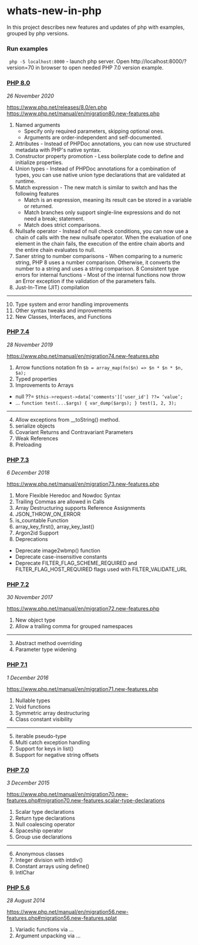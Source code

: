 # whats-new-in-php
In this project describes new features and updates of php with examples, grouped by php versions.
### Run examples
` php -S localhost:8000` - launch php server.
Open http://localhost:8000/?version=70 in browser to open needed PHP 7.0 version example.

### [PHP 8.0](code_examples/V80/index.php)
*26 November 2020*

https://www.php.net/releases/8.0/en.php
https://www.php.net/manual/en/migration80.new-features.php

1. Named arguments
   * Specify only required parameters, skipping optional ones.
   * Arguments are order-independent and self-documented.
2. Attributes - Instead of PHPDoc annotations, you can now use structured metadata with PHP's native syntax.   
3. Constructor property promotion - Less boilerplate code to define and initialize properties.  
4. Union types - Instead of PHPDoc annotations for a combination of types, you can use native union type declarations 
   that are validated at runtime.
5. Match expression - The new match is similar to switch and has the following features
   * Match is an expression, meaning its result can be stored in a variable or returned.
   * Match branches only support single-line expressions and do not need a break; statement.
   * Match does strict comparisons.
6. Nullsafe operator - Instead of null check conditions, you can now use a chain of calls with the new nullsafe operator.
   When the evaluation of one element in the chain fails, the execution of the entire chain aborts and the entire chain 
   evaluates to null.   
7. Saner string to number comparisons - When comparing to a numeric string, PHP 8 uses a number comparison. Otherwise, 
   it converts the number to a string and uses a string comparison.
8 Consistent type errors for internal functions - Most of the internal functions now throw an Error exception if the
   validation of the parameters fails.  
9. Just-In-Time (JIT) compilation 
- - -
10. Type system and error handling improvements
11. Other syntax tweaks and improvements
12. New Classes, Interfaces, and Functions



### [PHP 7.4](code_examples/V74/index.php)
*28 November 2019*

https://www.php.net/manual/en/migration74.new-features.php
1. Arrow functions notation fn `$b = array_map(fn($n) => $n * $n * $n, $a);`
2. Typed properties
3. Improvements to Arrays
  - null ??= `$this->request->data['comments']['user_id'] ??= ‘value’;`
  - ... `function test(...$args) { var_dump($args); }
test(1, 2, 3);`
- - -
4. Allow exceptions from __toString() method.
5. serialize objects
6. Covariant Returns and Contravariant Parameters
7. Weak References
8. Preloading

### [PHP 7.3](code_examples/V73/index.php)
*6 December 2018*

https://www.php.net/manual/en/migration73.new-features.php
1. More Flexible Heredoc and Nowdoc Syntax
2. Trailing Commas are allowed in Calls
3. Array Destructuring supports Reference Assignments
4. JSON_THROW_ON_ERROR
5. is_countable Function
6. array_key_first(), array_key_last()
7. Argon2id Support
8. Deprecations
  - Deprecate image2wbmp() function
  - Deprecate case-insensitive constants
  - Deprecate FILTER_FLAG_SCHEME_REQUIRED and FILTER_FLAG_HOST_REQUIRED flags used with FILTER_VALIDATE_URL

### [PHP 7.2](code_examples/V72/index.php)
*30 November 2017*

https://www.php.net/manual/en/migration72.new-features.php
1. New object type
2. Allow a trailing comma for grouped namespaces
- - -
3. Abstract method overriding
4. Parameter type widening

### [PHP 7.1](code_examples/V71/index.php)
*1 December 2016*

https://www.php.net/manual/en/migration71.new-features.php
1. Nullable types
2. Void functions
3. Symmetric array destructuring
4. Class constant visibility
- - -
5. iterable pseudo-type
6. Multi catch exception handling
7. Support for keys in list()
8. Support for negative string offsets

### [PHP 7.0](code_examples/V70/index.php)
*3 December 2015*

https://www.php.net/manual/en/migration70.new-features.php#migration70.new-features.scalar-type-declarations
1. Scalar type declarations 
2. Return type declarations
3. Null coalescing operator
4. Spaceship operator
5. Group use declarations
---
6. Anonymous classes
7. Integer division with intdiv()
8. Constant arrays using define()
9. IntlChar

### [PHP 5.6](code_examples/V56/index.php)
*28 August 2014*

https://www.php.net/manual/en/migration56.new-features.php#migration56.new-features.splat
1. Variadic functions via ...
2. Argument unpacking via ...





